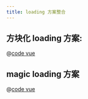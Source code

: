 ```yaml
---
title: loading 方案整合
---
```


## 方块化 loading 方案:

   <magic-square-animation />

@[code vue](../../docs/.vuepress/components/magic/square-animation.vue)

## magic loading 方案

   <magic-magic-loading />

@[code vue](../../docs/.vuepress/components/magic/magic-loading.vue)
